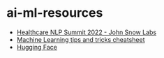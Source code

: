 # ai-ml-resources
- [Healthcare NLP Summit 2022 - John Snow Labs](https://youtube.com/playlist?list=PL5zieHHAlvAoXeSgVWe2QQ0tHYoap8InP)
- [Machine Learning tips and tricks cheatsheet](https://stanford.edu/~shervine/teaching/cs-229/cheatsheet-machine-learning-tips-and-tricks)
- [Hugging Face](https://huggingface.co/)
